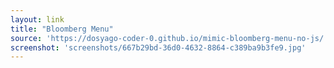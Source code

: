 ```yaml
---
layout: link
title: "Bloomberg Menu"
source: 'https://dosyago-coder-0.github.io/mimic-bloomberg-menu-no-js/'
screenshot: 'screenshots/667b29bd-36d0-4632-8864-c389ba9b3fe9.jpg'
---
```


